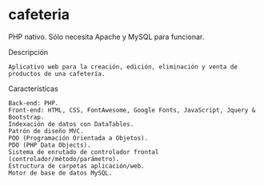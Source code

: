 # cafeteria

PHP nativo. Sólo necesita Apache y MySQL para funcionar.

Descripción

    Aplicativo web para la creación, edición, eliminación y venta de productos de una cafetería.

Características

    Back-end: PHP.
    Front-end: HTML, CSS, FontAwesome, Google Fonts, JavaScript, Jquery & Bootstrap.
    Indexación de datos con DataTables.
    Patrón de diseño MVC.
    POO (Programación Orientada a Objetos).
    PDO (PHP Data Objects).
    Sistema de enrutado de controlador frontal (controlador/método/parámetro).
    Estructura de carpetas aplicación/web.
    Motor de base de datos MySQL.

